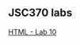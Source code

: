 ## JSC370 labs
[HTML - Lab 10](https://htmlpreview.github.io/?https://github.com/angelaaajing/JSC370-labs/blob/main/lab10/lab10-ml.html)
